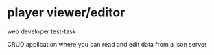 # player viewer/editor 

web developer test-task

CRUD application where you can read and edit data from a json server
